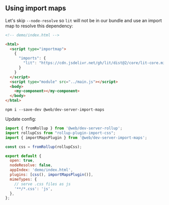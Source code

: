 ## Using import maps

Let's skip `--node-resolve` so `lit` will not be in our bundle and use an import map to resolve this dependency:

```html
<!-- demo/index.html -->

<html>
  <script type="importmap">
    {
      "imports": {
        "lit": "https://cdn.jsdelivr.net/gh/lit/dist@2/core/lit-core.min.js"
      }
    }
  </script>
  <script type="module" src="../main.js"></script>
  <body>
    <my-component></my-component>
  </body>
</html>
```

`npm i --save-dev @web/dev-server-import-maps`

Update config:

```js
import { fromRollup } from '@web/dev-server-rollup';
import rollupCss from "rollup-plugin-import-css";
import { importMapsPlugin } from '@web/dev-server-import-maps';

const css = fromRollup(rollupCss);

export default {
  open: true,
  nodeResolve: false,
  appIndex: 'demo/index.html',
  plugins: [css(), importMapsPlugin()],
  mimeTypes: {
    // serve .css files as js
    '**/*.css': 'js',
  },
};
```
